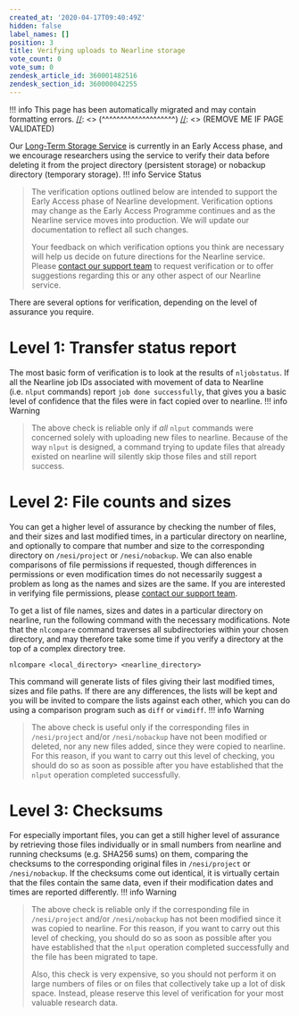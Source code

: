 ```yaml
---
created_at: '2020-04-17T09:40:49Z'
hidden: false
label_names: []
position: 3
title: Verifying uploads to Nearline storage
vote_count: 0
vote_sum: 0
zendesk_article_id: 360001482516
zendesk_section_id: 360000042255
---
```




[//]: <> (REMOVE ME IF PAGE VALIDATED)
[//]: <> (vvvvvvvvvvvvvvvvvvvv)
!!! info
    This page has been automatically migrated and may contain formatting errors.
[//]: <> (^^^^^^^^^^^^^^^^^^^^)
[//]: <> (REMOVE ME IF PAGE VALIDATED)

Our [Long-Term Storage
Service](https://support.nesi.org.nz/hc/en-gb/articles/360001169956) is
currently in an Early Access phase, and we encourage researchers using
the service to verify their data before deleting it from the project
directory (persistent storage) or nobackup directory (temporary
storage).
!!! info Service Status
>
> The verification options outlined below are intended to support the
> Early Access phase of Nearline development. Verification options may
> change as the Early Access Programme continues and as the Nearline
> service moves into production. We will update our documentation to
> reflect all such changes.
>
> Your feedback on which verification options you think are necessary
> will help us decide on future directions for the Nearline service.
> Please [contact our support
> team](https://support.nesi.org.nz/hc/requests/new) to request
> verification or to offer suggestions regarding this or any other
> aspect of our Nearline service.

There are several options for verification, depending on the level of
assurance you require.

# Level 1: Transfer status report

The most basic form of verification is to look at the results
of `nljobstatus`. If all the Nearline job IDs associated with movement
of data to Nearline (i.e. `nlput` commands)
report `job done successfully`, that gives you a basic level of
confidence that the files were in fact copied over to nearline.
!!! info Warning
>
> The above check is reliable only if *all* `nlput` commands were
> concerned solely with uploading new files to nearline. Because of the
> way `nlput` is designed, a command trying to update files that already
> existed on nearline will silently skip those files and still report
> success.

# Level 2: File counts and sizes

You can get a higher level of assurance by checking the number of files,
and their sizes and last modified times, in a particular directory on
nearline, and optionally to compare that number and size to the
corresponding directory on `/nesi/project` or `/nesi/nobackup`. We can
also enable comparisons of file permissions if requested, though
differences in permissions or even modification times do not necessarily
suggest a problem as long as the names and sizes are the same. If you
are interested in verifying file permissions, please [contact our
support team](https://support.nesi.org.nz/hc/requests/new).

To get a list of file names, sizes and dates in a particular directory
on nearline, run the following command with the necessary modifications.
Note that the `nlcompare` command traverses all subdirectories within
your chosen directory, and may therefore take some time if you verify a
directory at the top of a complex directory tree.

``` sl
nlcompare <local_directory> <nearline_directory>
```

This command will generate lists of files giving their last modified
times, sizes and file paths. If there are any differences, the lists
will be kept and you will be invited to compare the lists against each
other, which you can do using a comparison program such as `diff` or
`vimdiff`.
!!! info Warning
>
> The above check is useful only if the corresponding files in
> `/nesi/project` and/or `/nesi/nobackup` have not been modified or
> deleted, nor any new files added, since they were copied to nearline.
> For this reason, if you want to carry out this level of checking, you
> should do so as soon as possible after you have established that the
> `nlput` operation completed successfully.

# Level 3: Checksums

For especially important files, you can get a still higher level of
assurance by retrieving those files individually or in small numbers
from nearline and running checksums (e.g. SHA256 sums) on them,
comparing the checksums to the corresponding original files in
`/nesi/project` or `/nesi/nobackup`. If the checksums come out
identical, it is virtually certain that the files contain the same data,
even if their modification dates and times are reported differently.
!!! info Warning
>
> The above check is reliable only if the corresponding file in
> `/nesi/project` and/or `/nesi/nobackup` has not been modified since it
> was copied to nearline. For this reason, if you want to carry out this
> level of checking, you should do so as soon as possible after you have
> established that the `nlput` operation completed successfully and the
> file has been migrated to tape.
>
> Also, this check is very expensive, so you should not perform it on
> large numbers of files or on files that collectively take up a lot of
> disk space. Instead, please reserve this level of verification for
> your most valuable research data.
